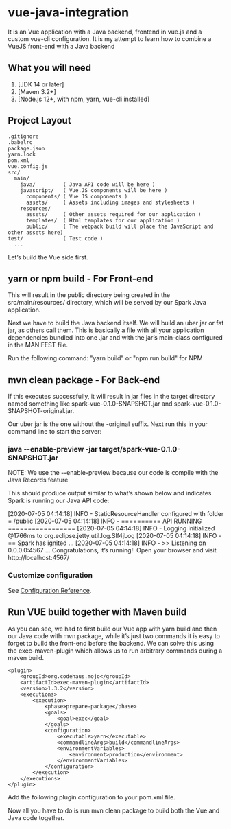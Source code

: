 # vue-java-integration
It is an Vue application with a Java backend, frontend in vue.js and a custom vue-cli configuration.  It is my attempt to learn how to combine a VueJS front-end with a Java backend

## What you will need
1. [JDK 14 or later]
2. [Maven 3.2+]
3. [Node.js 12+, with npm, yarn, vue-cli installed]

## Project Layout
```
.gitignore
.babelrc
package.json
yarn.lock
pom.xml
vue.config.js
src/
  main/
    java/         ( Java API code will be here )
    javascript/   ( Vue.JS components will be here )
      components/ ( Vue JS components )
      assets/     ( Assets including images and stylesheets )
    resources/
      assets/     ( Other assets required for our application )
      templates/  ( Html templates for our application )
      public/     ( The webpack build will place the JavaScript and other assets here)
test/             ( Test code )
  ...

```
Let’s build the Vue side first.
## yarn or npm build - For Front-end
This will result in the public directory being created in the src/main/resources/ directory, which will be served by our Spark Java application.

Next we have to build the Java backend itself. We will build an uber jar or fat jar, as others call them. This is basically a file with all your application dependencies bundled into one .jar and with the jar’s main-class configured in the MANIFEST file.

Run the following command: "yarn build" or "npm run build" for NPM

## mvn clean package - For Back-end
If this executes successfully, it will result in jar files in the target directory named something like spark-vue-0.1.0-SNAPSHOT.jar and spark-vue-0.1.0-SNAPSHOT-original.jar.

Our uber jar is the one without the -original suffix. Next run this in your command line to start the server:

### java --enable-preview -jar target/spark-vue-0.1.0-SNAPSHOT.jar 
NOTE: We use the --enable-preview because our code is compile with the Java Records feature

This should produce output similar to what’s shown below and indicates Spark is running our Java API code:

[2020-07-05 04:14:18] INFO - StaticResourceHandler configured with folder = /public
[2020-07-05 04:14:18] INFO - ========== API RUNNING =================
[2020-07-05 04:14:18] INFO - Logging initialized @1766ms to org.eclipse.jetty.util.log.Slf4jLog
[2020-07-05 04:14:18] INFO - == Spark has ignited ...
[2020-07-05 04:14:18] INFO - >> Listening on 0.0.0.0:4567
...
Congratulations, it’s running!! Open your browser and visit http://localhost:4567/


### Customize configuration
See [Configuration Reference](https://cli.vuejs.org/config/).

## Run VUE build together with Maven build
As you can see, we had to first build our Vue app with yarn build and then our Java code with mvn package, while it’s just two commands it is easy to forget to build the front-end before the backend. We can solve this using the exec-maven-plugin which allows us to run arbitrary commands during a maven build.
```
<plugin>
    <groupId>org.codehaus.mojo</groupId>
    <artifactId>exec-maven-plugin</artifactId>
    <version>1.3.2</version>
    <executions>
        <execution>
            <phase>prepare-package</phase>
            <goals>
                <goal>exec</goal>
            </goals>
            <configuration>
                <executable>yarn</executable>
                <commandlineArgs>build</commandlineArgs>
                <environmentVariables>
                    <environment>production</environment>
                </environmentVariables>
            </configuration>
        </execution>
    </executions>
</plugin>
```
Add the following plugin configuration to your pom.xml file.

Now all you have to do is run mvn clean package to build both the Vue and Java code together.
